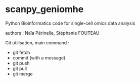 # scanpy_geniomhe
Python Bioinformatics code for single-cell omics data analysis

authors : Naïa Périnelle, Stéphanie FOUTEAU

Git utilisation, main command :
- git fetch
- commit (with a message)
- git push
- git pull
- git merge
